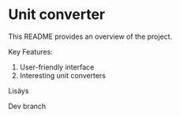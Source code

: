 # Unit converter

This README provides an overview of the project.

Key Features:
1. User-friendly interface
2. Interesting unit converters

Lisäys

Dev branch
